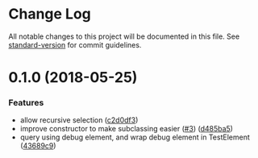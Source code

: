# Change Log

All notable changes to this project will be documented in this file. See [standard-version](https://github.com/conventional-changelog/standard-version) for commit guidelines.

<a name="0.1.0"></a>
# 0.1.0 (2018-05-25)


### Features

* allow recursive selection ([c2d0df3](https://github.com/Ninja-Squad/ngx-speculoos/commit/c2d0df3))
* improve constructor to make subclassing easier ([#3](https://github.com/Ninja-Squad/ngx-speculoos/issues/3)) ([d485ba5](https://github.com/Ninja-Squad/ngx-speculoos/commit/d485ba5))
* query using debug element, and wrap debug element in TestElement ([43689c9](https://github.com/Ninja-Squad/ngx-speculoos/commit/43689c9))
